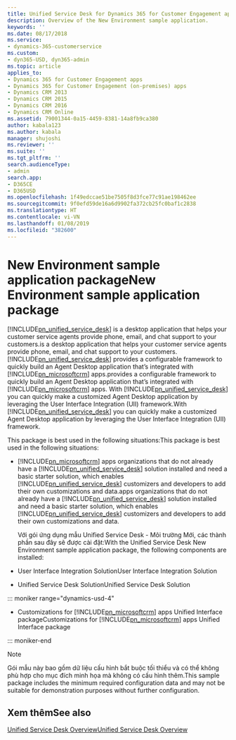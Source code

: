 ```yaml
---
title: Unified Service Desk for Dynamics 365 for Customer Engagement apps - New Environment package | MicrosoftDocs
description: Overview of the New Environment sample application.
keywords: ''
ms.date: 08/17/2018
ms.service:
- dynamics-365-customerservice
ms.custom:
- dyn365-USD, dyn365-admin
ms.topic: article
applies_to:
- Dynamics 365 for Customer Engagement apps
- Dynamics 365 for Customer Engagement (on-premises) apps
- Dynamics CRM 2013
- Dynamics CRM 2015
- Dynamics CRM 2016
- Dynamics CRM Online
ms.assetid: 79001344-0a15-4459-8381-14a8fb9ca380
author: kabala123
ms.author: kabala
manager: shujoshi
ms.reviewer: ''
ms.suite: ''
ms.tgt_pltfrm: ''
search.audienceType:
- admin
search.app:
- D365CE
- D365USD
ms.openlocfilehash: 1f49edccae51be7505f8d3fce77c91ae198462ee
ms.sourcegitcommit: 9f0efd59de16a6d9902fa372cb25fc0baf1c2838
ms.translationtype: HT
ms.contentlocale: vi-VN
ms.lasthandoff: 01/08/2019
ms.locfileid: "382600"
---
```

# <a name="new-environment-sample-application-package"></a><span data-ttu-id="eed10-103">New Environment sample application package</span><span class="sxs-lookup"><span data-stu-id="eed10-103">New Environment sample application package</span></span>
[!INCLUDE[pn_unified_service_desk](../../includes/pn-unified-service-desk.md)] <span data-ttu-id="eed10-104">is a desktop application that helps your customer service agents provide phone, email, and chat support to your customers.</span><span class="sxs-lookup"><span data-stu-id="eed10-104">is a desktop application that helps your customer service agents provide phone, email, and chat support to your customers.</span></span> [!INCLUDE[pn_unified_service_desk](../../includes/pn-unified-service-desk.md)] <span data-ttu-id="eed10-105">provides a configurable framework to quickly build an Agent Desktop application that’s integrated with [!INCLUDE[pn_microsoftcrm](../../includes/pn-microsoftcrm.md)] apps.</span><span class="sxs-lookup"><span data-stu-id="eed10-105">provides a configurable framework to quickly build an Agent Desktop application that’s integrated with [!INCLUDE[pn_microsoftcrm](../../includes/pn-microsoftcrm.md)] apps.</span></span> <span data-ttu-id="eed10-106">With [!INCLUDE[pn_unified_service_desk](../../includes/pn-unified-service-desk.md)] you can quickly make a customized Agent Desktop application by leveraging the User Interface Integration (UII) framework.</span><span class="sxs-lookup"><span data-stu-id="eed10-106">With [!INCLUDE[pn_unified_service_desk](../../includes/pn-unified-service-desk.md)] you can quickly make a customized Agent Desktop application by leveraging the User Interface Integration (UII) framework.</span></span>  
  
 <span data-ttu-id="eed10-107">This package is best used in the following situations:</span><span class="sxs-lookup"><span data-stu-id="eed10-107">This package is best used in the following situations:</span></span>  
  
- [!INCLUDE[pn_microsoftcrm](../../includes/pn-microsoftcrm.md)] <span data-ttu-id="eed10-108">apps organizations that do not already have a [!INCLUDE[pn_unified_service_desk](../../includes/pn-unified-service-desk.md)] solution installed and need a basic starter solution, which  enables [!INCLUDE[pn_unified_service_desk](../../includes/pn-unified-service-desk.md)] customizers and developers  to add their own customizations and data.</span><span class="sxs-lookup"><span data-stu-id="eed10-108">apps organizations that do not already have a [!INCLUDE[pn_unified_service_desk](../../includes/pn-unified-service-desk.md)] solution installed and need a basic starter solution, which  enables [!INCLUDE[pn_unified_service_desk](../../includes/pn-unified-service-desk.md)] customizers and developers  to add their own customizations and data.</span></span>  
  
  <span data-ttu-id="eed10-109">Với gói ứng dụng mẫu Unified Service Desk - Môi trường Mới, các thành phần sau đây sẽ được cài đặt:</span><span class="sxs-lookup"><span data-stu-id="eed10-109">With the Unified Service Desk New Environment sample application package, the following components are installed:</span></span>  
  
- <span data-ttu-id="eed10-110">User Interface Integration Solution</span><span class="sxs-lookup"><span data-stu-id="eed10-110">User Interface Integration Solution</span></span>  
  
- <span data-ttu-id="eed10-111">Unified Service Desk Solution</span><span class="sxs-lookup"><span data-stu-id="eed10-111">Unified Service Desk Solution</span></span>

::: moniker range="dynamics-usd-4"

- <span data-ttu-id="eed10-112">Customizations for [!INCLUDE[pn_microsoftcrm](../../includes/pn-microsoftcrm.md)] apps Unified Interface package</span><span class="sxs-lookup"><span data-stu-id="eed10-112">Customizations for [!INCLUDE[pn_microsoftcrm](../../includes/pn-microsoftcrm.md)] apps Unified Interface package</span></span>

::: moniker-end 
  
> [!NOTE]
>  <span data-ttu-id="eed10-113">Gói mẫu này bao gồm dữ liệu cấu hình bắt buộc tối thiểu và có thể không phù hợp cho mục đích minh họa mà không có cấu hình thêm.</span><span class="sxs-lookup"><span data-stu-id="eed10-113">This sample package includes the minimum required configuration data and may not be suitable for demonstration purposes without further configuration.</span></span>  
  
## <a name="see-also"></a><span data-ttu-id="eed10-114">Xem thêm</span><span class="sxs-lookup"><span data-stu-id="eed10-114">See also</span></span>  
 [<span data-ttu-id="eed10-115">Unified Service Desk Overview</span><span class="sxs-lookup"><span data-stu-id="eed10-115">Unified Service Desk Overview</span></span>](../../unified-service-desk/admin/overview-unified-service-desk.md)
